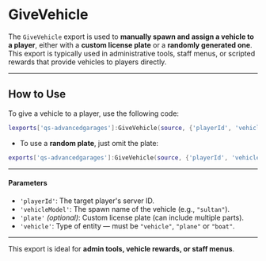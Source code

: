 # GiveVehicle

The `GiveVehicle` export is used to **manually spawn and assign a vehicle to a player**, either with a **custom license plate** or a **randomly generated one**. This export is typically used in administrative tools, staff menus, or scripted rewards that provide vehicles to players directly.

***

## How to Use

To give a vehicle to a player, use the following code:

```lua
lexports['qs-advancedgarages']:GiveVehicle(source, {'playerId', 'vehicleModel', 'plate'}, 'vehicle')
```

* To use a **random plate**, just omit the plate:

```lua
exports['qs-advancedgarages']:GiveVehicle(source, {'playerId', 'vehicleModel'}, 'vehicle')
```

***

#### Parameters

* `'playerId'`: The target player's server ID.
* `'vehicleModel'`: The spawn name of the vehicle (e.g., `"sultan"`).
* `'plate'` _(optional)_: Custom license plate (can include multiple parts).
* `'vehicle'`: Type of entity — must be `"vehicle"`, `"plane"` or `"boat"`.

***

This export is ideal for **admin tools, vehicle rewards, or staff menus**.
